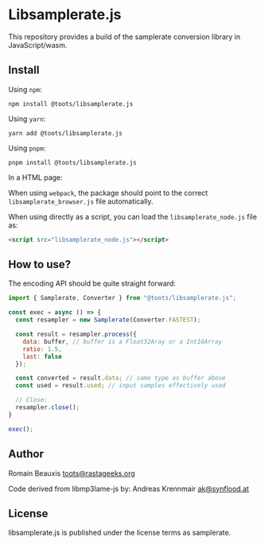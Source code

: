 Libsamplerate.js
========================

This repository provides a build of the samplerate conversion library in JavaScript/wasm.

Install
-------

Using `npm`:

```shell
npm install @toots/libsamplerate.js
```

Using `yarn`:

```shell
yarn add @toots/libsamplerate.js
```

Using `pnpm`:

```shell
pnpm install @toots/libsamplerate.js
```

In a HTML page:

When using `webpack`, the package should point to the correct
`libsamplerate_browser.js` file automatically.

When using directly as a script, you can load the `libsamplerate_node.js`
file as:

```html
<script src="libsamplerate_node.js"></script>
```

How to use?
-----------

The encoding API should be quite straight forward:

```js
import { Samplerate, Converter } from "@toots/libsamplerate.js";

const exec = async () => {
  const resampler = new Samplerate(Converter.FASTEST);

  const result = resampler.process({
    data: buffer, // buffer is a Float32Aray or a Int16Array
    ratio: 1.5,
    last: false
  });

  const converted = result.data; // same type as buffer above
  const used = result.used; // input samples effectively used

  // Close:
  resampler.close();
}

exec();
```

Author
------

Romain Beauxis <toots@rastageeks.org>

Code derived from libmp3lame-js by:
Andreas Krennmair <ak@synflood.at>

License
-------

libsamplerate.js is published under the license terms as samplerate.
